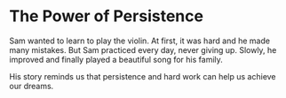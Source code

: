 # The Power of Persistence

Sam wanted to learn to play the violin. At first, it was hard and he made many mistakes. But Sam practiced every day, never giving up. Slowly, he improved and finally played a beautiful song for his family.

His story reminds us that persistence and hard work can help us achieve our dreams.
